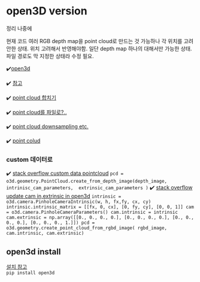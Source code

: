 # open3D version

정리 나중에

현재 코드 여러 RGB depth map을 point cloud로 만드는 것 가능하나 각 위치를 고려안한 상태. 
위치 고려해서 반영해야함.
일단 depth map 하나의 대해서만 가능한 상태.
파일 경로도 막 지정한 상태라 수정 필요.

:heavy_check_mark:[open3d](http://www.open3d.org/)

:heavy_check_mark: [참고](http://www.open3d.org/docs/latest/tutorial/Basic/rgbd_image.html)

:heavy_check_mark: [point cloud 합치기](http://www.open3d.org/docs/latest/tutorial/Advanced/multiway_registration.html)

:heavy_check_mark: [point cloud를 파일로?..](http://www.open3d.org/docs/release/python_api/open3d.io.write_point_cloud.html) 

:heavy_check_mark: [point cloud downsampling etc.](http://www.open3d.org/docs/release/tutorial/geometry/pointcloud.html)

:heavy_check_mark: [point colud](http://www.open3d.org/docs/0.7.0/python_api/open3d.geometry.create_point_cloud_from_depth_image.html)


### custom 데이터로 
:heavy_check_mark: [stack overflow custom data pointcloud](https://stackoverflow.com/questions/68331356/how-i-convert-depth-image-3d-using-open3d-lib-in-python)
`pcd = o3d.geometry.PointCloud.create_from_depth_image(depth_image,                                                        
                                                      intrinisc_cam_parameters, 
                                                      extrinsic_cam_parameters
                                                     )`
:heavy_check_mark: [stack overflow update cam in,extrinsic in open3d](https://stackoverflow.com/questions/62809091/update-camera-intrinsic-parameter-in-open3d-python)
`
intrinsic = o3d.camera.PinholeCameraIntrinsic(w, h, fx,fy, cx, cy)
intrinsic.intrinsic_matrix = [[fx, 0, cx], [0, fy, cy], [0, 0, 1]]
cam = o3d.camera.PinholeCameraParameters()
cam.intrinsic = intrinsic
cam.extrinsic = np.array([[0., 0., 0., 0.], [0., 0., 0., 0.], [0., 0., 0., 0.], [0., 0., 0., 1.]])
pcd = o3d.geometry.create_point_cloud_from_rgbd_image(
    rgbd_image, cam.intrinsic, cam.extrinsic)
`

## open3d install
[설치 참고](http://www.open3d.org/docs/release/getting_started.html)     
`pip install open3d`

